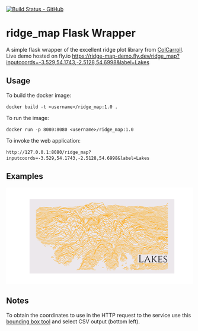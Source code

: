 [![Build Status - GitHub](https://github.com/dazzag24/ridge_map_demo/workflows/Python%20application/badge.svg)](https://github.com/dazzag24/ridge_map_demo/actions?query=workflow%3A%22Python+application%22)

ridge_map Flask Wrapper
=======================

A simple flask wrapper of the excellent ridge plot library from [ColCarroll](https://github.com/ColCarroll/ridge_map). Live demo hosted on fly.io https://ridge-map-demo.fly.dev/ridge_map?inputcoords=-3.529,54.1743,-2.5128,54.6998&label=Lakes

Usage
-----

To build the docker image:

```
docker build -t <username>/ridge_map:1.0 .
```

To run the image:
```
docker run -p 8080:8080 <username>/ridge_map:1.0 
```

To invoke the web application:

```
http://127.0.0.1:8080/ridge_map?inputcoords=-3.529,54.1743,-2.5128,54.6998&label=Lakes
```

Examples
--------

![png](https://github.com/dazzag24/ridge_map_demo/blob/master/examples/lakes.png?raw=true)


Notes
-----
To obtain the coordinates to use in the HTTP request to the service use this [bounding box tool](https://boundingbox.klokantech.com/) and select CSV output (bottom left).



